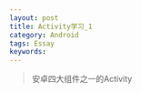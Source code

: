 ```yaml
---
layout: post
title: Activity学习_1
category: Android
tags: Essay
keywords: 
---
```


> 安卓四大组件之一的Activity

